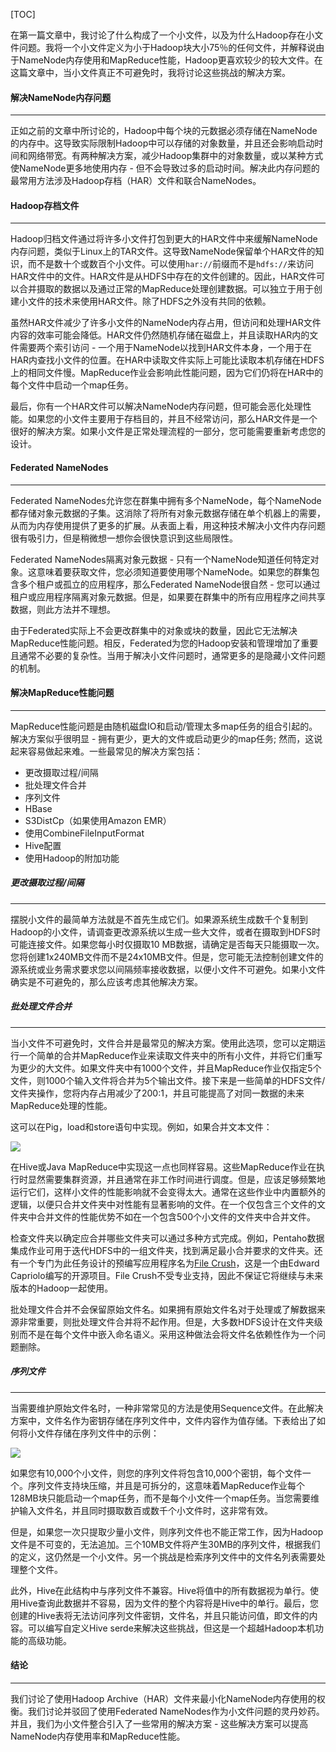 [TOC]

在第一篇文章中，我讨论了什么构成了一个小文件，以及为什么Hadoop存在小文件问题。我将一个小文件定义为小于Hadoop块大小75％的任何文件，并解释说由于NameNode内存使用和MapReduce性能，Hadoop更喜欢较少的较大文件。在这篇文章中，当小文件真正不可避免时，我将讨论这些挑战的解决方案。

#### 解决NameNode内存问题

---

正如之前的文章中所讨论的，Hadoop中每个块的元数据必须存储在NameNode的内存中。这导致实际限制Hadoop中可以存储的对象数量，并且还会影响启动时间和网络带宽。有两种解决方案，减少Hadoop集群中的对象数量，或以某种方式使NameNode更多地使用内存 - 但不会导致过多的启动时间。解决此内存问题的最常用方法涉及Hadoop存档（HAR）文件和联合NameNodes。

#### Hadoop存档文件

---

Hadoop归档文件通过将许多小文件打包到更大的HAR文件中来缓解NameNode内存问题，类似于Linux上的TAR文件。这导致NameNode保留单个HAR文件的知识，而不是数十个或数百个小文件。可以使用`har://`前缀而不是`hdfs://`来访问HAR文件中的文件。HAR文件是从HDFS中存在的文件创建的。因此，HAR文件可以合并摄取的数据以及通过正常的MapReduce处理创建数据。可以独立于用于创建小文件的技术来使用HAR文件。除了HDFS之外没有共同的依赖。

虽然HAR文件减少了许多小文件的NameNode内存占用，但访问和处理HAR文件内容的效率可能会降低。HAR文件仍然随机存储在磁盘上，并且读取HAR内的文件需要两个索引访问 - 一个用于NameNode以找到HAR文件本身，一个用于在HAR内查找小文件的位置。在HAR中读取文件实际上可能比读取本机存储在HDFS上的相同文件慢。MapReduce作业会影响此性能问题，因为它们仍将在HAR中的每个文件中启动一个map任务。

最后，你有一个HAR文件可以解决NameNode内存问题，但可能会恶化处理性能。如果您的小文件主要用于存档目的，并且不经常访问，那么HAR文件是一个很好的解决方案。如果小文件是正常处理流程的一部分，您可能需要重新考虑您的设计。

#### Federated NameNodes

---

Federated NameNodes允许您在群集中拥有多个NameNode，每个NameNode都存储对象元数据的子集。这消除了将所有对象元数据存储在单个机器上的需要，从而为内存使用提供了更多的扩展。从表面上看，用这种技术解决小文件内存问题很有吸引力，但是稍微想一想你会很快意识到这些局限性。

Federated NameNodes隔离对象元数据 - 只有一个NameNode知道任何特定对象。这意味着要获取文件，您必须知道要使用哪个NameNode。如果您的群集包含多个租户或孤立的应用程序，那么Federated NameNode很自然 - 您可以通过租户或应用程序隔离对象元数据。但是，如果要在群集中的所有应用程序之间共享数据，则此方法并不理想。

由于Federated实际上不会更改群集中的对象或块的数量，因此它无法解决MapReduce性能问题。相反，Federated为您的Hadoop安装和管理增加了重要且通常不必要的复杂性。当用于解决小文件问题时，通常更多的是隐藏小文件问题的机制。

#### 解决MapReduce性能问题

---

MapReduce性能问题是由随机磁盘IO和启动/管理太多map任务的组合引起的。解决方案似乎很明显 - 拥有更少，更大的文件或启动更少的map任务; 然而，这说起来容易做起来难。一些最常见的解决方案包括：

- 更改摄取过程/间隔
- 批处理文件合并
- 序列文件
- HBase
- S3DistCp（如果使用Amazon EMR）
- 使用CombineFileInputFormat
- Hive配置
- 使用Hadoop的附加功能

##### 更改摄取过程/间隔

---

摆脱小文件的最简单方法就是不首先生成它们。如果源系统生成数千个复制到Hadoop的小文件，请调查更改源系统以生成一些大文件，或者在摄取到HDFS时可能连接文件。如果您每小时仅摄取10 MB数据，请确定是否每天只能摄取一次。您将创建1x240MB文件而不是24x10MB文件。但是，您可能无法控制创建文件的源系统或业务需求要求您以间隔频率接收数据，以便小文件不可避免。如果小文件确实是不可避免的，那么应该考虑其他解决方案。

##### 批处理文件合并

---

当小文件不可避免时，文件合并是最常见的解决方案。使用此选项，您可以定期运行一个简单的合并MapReduce作业来读取文件夹中的所有小文件，并将它们重写为更少的大文件。如果文件夹中有1000个文件，并且MapReduce作业仅指定5个文件，则1000个输入文件将合并为5个输出文件。接下来是一些简单的HDFS文件/文件夹操作，您将内存占用减少了200:1，并且可能提高了对同一数据的未来MapReduce处理的性能。

这可以在Pig，load和store语句中实现。例如，如果合并文本文件：

![](http://qingbooks.oss-cn-beijing.aliyuncs.com/projects/hadoop_small_files/157c5a89665a98dc.png)

在Hive或Java MapReduce中实现这一点也同样容易。这些MapReduce作业在执行时显然需要集群资源，并且通常在非工作时间进行调度。但是，应该足够频繁地运行它们，这样小文件的性能影响就不会变得太大。通常在这些作业中内置额外的逻辑，以便只合并文件夹中对性能有显著影响的文件。在一个仅包含三个文件的文件夹中合并文件的性能优势不如在一个包含500个小文件的文件夹中合并文件。

检查文件夹以确定应合并哪些文件夹可以通过多种方式完成。例如，Pentaho数据集成作业可用于迭代HDFS中的一组文件夹，找到满足最小合并要求的文件夹。还有一个专门为此任务设计的预编写应用程序名为[File Crush](https://github.com/edwardcapriolo/filecrush/ "File Crush")，这是一个由Edward Capriolo编写的开源项目。File Crush不受专业支持，因此不保证它将继续与未来版本的Hadoop一起使用。

批处理文件合并不会保留原始文件名。如果拥有原始文件名对于处理或了解数据来源非常重要，则批处理文件合并将不起作用。但是，大多数HDFS设计在文件夹级别而不是在每个文件中嵌入命名语义。采用这种做法会将文件名依赖性作为一个问题删除。

##### 序列文件

---

当需要维护原始文件名时，一种非常常见的方法是使用Sequence文件。在此解决方案中，文件名作为密钥存储在序列文件中，文件内容作为值存储。下表给出了如何将小文件存储在序列文件中的示例：

![](http://qingbooks.oss-cn-beijing.aliyuncs.com/projects/hadoop_small_files/157c5aafe7cf0368.png)

如果您有10,000个小文件，则您的序列文件将包含10,000个密钥，每个文件一个。序列文件支持块压缩，并且是可拆分的，这意味着MapReduce作业每个128MB块只能启动一个map任务，而不是每个小文件一个map任务。当您需要维护输入文件名，并且同时摄取数百或数千个小文件时，这非常有效。

但是，如果您一次只提取少量小文件，则序列文件也不能正常工作，因为Hadoop文件是不可变的，无法追加。三个10MB文件将产生30MB的序列文件，根据我们的定义，这仍然是一个小文件。另一个挑战是检索序列文件中的文件名列表需要处理整个文件。

此外，Hive在此结构中与序列文件不兼容。Hive将值中的所有数据视为单行。使用Hive查询此数据并不容易，因为文件的整个内容将是Hive中的单行。最后，您创建的Hive表将无法访问序列文件密钥，文件名，并且只能访问值，即文件的内容。可以编写自定义Hive serde来解决这些挑战，但这是一个超越Hadoop本机功能的高级功能。

#### 结论

---

我们讨论了使用Hadoop Archive（HAR）文件来最小化NameNode内存使用的权衡。我们讨论并驳回了使用Federated NameNodes作为小文件问题的灵丹妙药。并且，我们为小文件整合引入了一些常用的解决方案 - 这些解决方案可以提高NameNode内存使用率和MapReduce性能。

